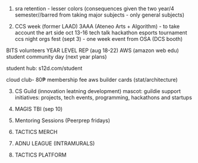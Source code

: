 
1. sra retention - lesser colors (consequences given the two year/4 semester//barred from taking major subjects - only general subjects)

2. CCS week (former LAAD) 3AAA (Ateneo Arts + Algorithm) - to take account the art side oct 13-16
tech talk
hackathon
esports tournament
ccs night
orgs fest (sept 3) - one week event from OSA (DCS booth)

BITS volunteers
YEAR LEVEL REP (aug 18-22)
AWS (amazon web edu)
student community day (next year plans)

student hub: s12d.com/student

cloud club- 80₱ membership fee
aws builder cards (stat/architecture)

3. CS Guild (innovation leatning development)
mascot: guildie
support initiatives: projects, tech events, programming, hackathons and startups 

4. MAGIS TBI (sep 10)
5. Mentoring Sessions (Peerprep fridays)
6. TACTICS MERCH
7. ADNU LEAGUE (INTRAMURALS)
8. TACTICS PLATFORM
